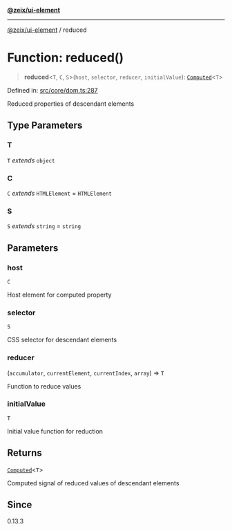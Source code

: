 [**@zeix/ui-element**](../README.md)

***

[@zeix/ui-element](../globals.md) / reduced

# Function: reduced()

> **reduced**\<`T`, `C`, `S`\>(`host`, `selector`, `reducer`, `initialValue`): [`Computed`](../type-aliases/Computed.md)\<`T`\>

Defined in: [src/core/dom.ts:287](https://github.com/zeixcom/ui-element/blob/1e2981711e0b3b45697eacbe8601e2ce3440aa11/src/core/dom.ts#L287)

Reduced properties of descendant elements

## Type Parameters

### T

`T` *extends* `object`

### C

`C` *extends* `HTMLElement` = `HTMLElement`

### S

`S` *extends* `string` = `string`

## Parameters

### host

`C`

Host element for computed property

### selector

`S`

CSS selector for descendant elements

### reducer

(`accumulator`, `currentElement`, `currentIndex`, `array`) => `T`

Function to reduce values

### initialValue

`T`

Initial value function for reduction

## Returns

[`Computed`](../type-aliases/Computed.md)\<`T`\>

Computed signal of reduced values of descendant elements

## Since

0.13.3
